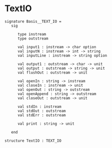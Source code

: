# TextIO

    signature Basis__TEXT_IO =
       sig
    
          type instream
          type outstream
    
          val input1 : instream -> char option
          val inputN : instream -> int -> string
          val inputLine : instream -> string option
    
          val output1 : outstream -> char -> unit
          val output : outstream -> string -> unit
          val flushOut : outstream -> unit
    
          val openIn : string -> instream
          val closeIn : instream -> unit
          val openOut : string -> outstream
          val openAppend : string -> outstream
          val closeOut : outstream -> unit
    
          val stdIn : instream
          val stdOut : outstream
          val stdErr : outstream
    
          val print : string -> unit
    
       end

    structure TextIO : TEXT_IO
